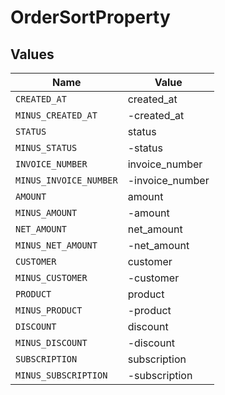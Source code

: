 # OrderSortProperty


## Values

| Name                   | Value                  |
| ---------------------- | ---------------------- |
| `CREATED_AT`           | created_at             |
| `MINUS_CREATED_AT`     | -created_at            |
| `STATUS`               | status                 |
| `MINUS_STATUS`         | -status                |
| `INVOICE_NUMBER`       | invoice_number         |
| `MINUS_INVOICE_NUMBER` | -invoice_number        |
| `AMOUNT`               | amount                 |
| `MINUS_AMOUNT`         | -amount                |
| `NET_AMOUNT`           | net_amount             |
| `MINUS_NET_AMOUNT`     | -net_amount            |
| `CUSTOMER`             | customer               |
| `MINUS_CUSTOMER`       | -customer              |
| `PRODUCT`              | product                |
| `MINUS_PRODUCT`        | -product               |
| `DISCOUNT`             | discount               |
| `MINUS_DISCOUNT`       | -discount              |
| `SUBSCRIPTION`         | subscription           |
| `MINUS_SUBSCRIPTION`   | -subscription          |